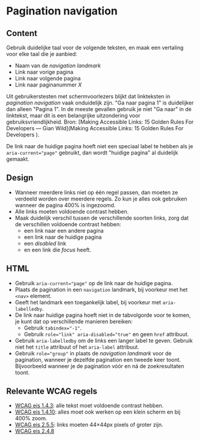 <!-- @license CC0-1.0 -->

# Pagination navigation

## Content

Gebruik duidelijke taal voor de volgende teksten, en maak een vertaling voor elke taal die je aanbied:

- Naam van de _navigation landmark_
- Link naar vorige pagina
- Link naar volgende pagina
- Link naar paginanummer _X_

Uit gebruikerstesten met schermvoorlezers blijkt dat linkteksten in _pagination navigation_ vaak onduidelijk zijn. "Ga naar pagina 1" is duidelijker dan alleen "Pagina 1". In de meeste gevallen gebruik je niet "Ga naar" in de linktekst, maar dit is een belangrijke uitzondering voor gebruiksvriendlijkheid. Bron: [Making Accessible Links: 15 Golden Rules For Developers — Gian Wild](Making Accessible Links: 15 Golden Rules For Developers
).

De link naar de huidige pagina hoeft niet een speciaal label te hebben als je `aria-current="page"` gebruikt, dan wordt "huidige pagina" al duidelijk gemaakt.

## Design

- Wanneer meerdere links niet op één regel passen, dan moeten ze verdeeld worden over meerdere regels. Zo kun je alles ook gebruiken wanneer de pagina 400% is ingezoomd.
- Alle links moeten voldoende contrast hebben.
- Maak duidelijk verschil tussen de verschillende soorten links, zorg dat de verschillen voldoende contrast hebben:
  - een link naar een andere pagina
  - een link naar de huidige pagina
  - een _disabled_ link
  - en een link die _focus_ heeft.

## HTML

- Gebruik `aria-current="page"` op de link naar de huidige pagina.
- Plaats de pagination in een `navigation` landmark, bij voorkeur met het `<nav>` element.
- Geeft het landmark een toegankelijk label, bij voorkeur met `aria-labelledby`.
- De link naar huidige pagina hoeft niet in de tabvolgorde voor te komen, je kunt dat op verschillende manieren bereiken:
  - Gebruik `tabindex="-1"`.
  - Gebruik `role="link" aria-disabled="true"` en geen `href` attribuut.
- Gebruik `aria-labelledby` om de links een langer label te geven. Gebruik niet het `title` attribuut of het `aria-label` attribuut.
- Gebruik `role="group"` in plaats de _navigation landmark_ voor de pagination, wanneer je dezelfde pagination een tweede keer toont. Bijvoorbeeld wanneer je de pagination vóór en ná de zoekresultaten toont.

## Relevante WCAG regels

- [WCAG eis 1.4.3](https://www.w3.org/TR/WCAG21/#contrast-minimum): alle tekst moet voldoende contrast hebben.
- [WCAG eis 1.4.10](https://www.w3.org/TR/WCAG21/#reflow): alles moet ook werken op een klein scherm en bij 400% zoom.
- [WCAG eis 2.5.5](https://www.w3.org/TR/WCAG21/#target-size): links moeten 44×44px pixels of groter zijn.
- [WCAG eis 2.4.8](https://www.w3.org/TR/WCAG21/#location)
